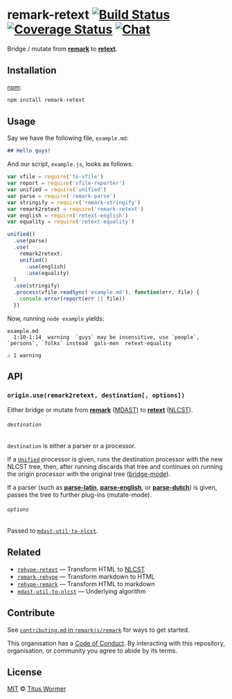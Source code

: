 # remark-retext [![Build Status][travis-badge]][travis] [![Coverage Status][codecov-badge]][codecov] [![Chat][chat-badge]][chat]

Bridge / mutate from [**remark**][remark] to [**retext**][retext].

## Installation

[npm][]:

```bash
npm install remark-retext
```

## Usage

Say we have the following file, `example.md`:

```markdown
## Hello guys!
```

And our script, `example.js`, looks as follows:

```javascript
var vfile = require('to-vfile')
var report = require('vfile-reporter')
var unified = require('unified')
var parse = require('remark-parse')
var stringify = require('remark-stringify')
var remark2retext = require('remark-retext')
var english = require('retext-english')
var equality = require('retext-equality')

unified()
  .use(parse)
  .use(
    remark2retext,
    unified()
      .use(english)
      .use(equality)
  )
  .use(stringify)
  .process(vfile.readSync('example.md'), function(err, file) {
    console.error(report(err || file))
  })
```

Now, running `node example` yields:

```text
example.md
  1:10-1:14  warning  `guys` may be insensitive, use `people`, `persons`, `folks` instead  gals-men  retext-equality

⚠ 1 warning
```

## API

### `origin.use(remark2retext, destination[, options])`

Either bridge or mutate from [**remark**][remark] ([MDAST][]) to
[**retext**][retext] ([NLCST][]).

###### `destination`

`destination` is either a parser or a processor.

If a [`Unified`][processor] processor is given, runs the destination
processor with the new NLCST tree, then, after running discards that
tree and continues on running the origin processor with the original
tree ([bridge-mode][bridge]).

If a parser (such as [**parse-latin**][latin], [**parse-english**][english],
or [**parse-dutch**][dutch]) is given, passes the tree to further
plug-ins (mutate-mode).

###### `options`

Passed to [`mdast-util-to-nlcst`][to-nlcst].

## Related

*   [`rehype-retext`](https://github.com/rehypejs/rehype-retext)
    — Transform HTML to [NLCST][]
*   [`remark-rehype`](https://github.com/remarkjs/remark-rehype)
    — Transform markdown to HTML
*   [`rehype-remark`](https://github.com/rehypejs/rehype-remark)
    — Transform HTML to markdown
*   [`mdast-util-to-nlcst`][to-nlcst]
    — Underlying algorithm

## Contribute

See [`contributing.md` in `remarkjs/remark`][contributing] for ways to get
started.

This organisation has a [Code of Conduct][coc].  By interacting with this
repository, organisation, or community you agree to abide by its terms.

## License

[MIT][license] © [Titus Wormer][author]

<!-- Definitions -->

[travis-badge]: https://img.shields.io/travis/remarkjs/remark-retext.svg

[travis]: https://travis-ci.org/remarkjs/remark-retext

[codecov-badge]: https://img.shields.io/codecov/c/github/remarkjs/remark-retext.svg

[codecov]: https://codecov.io/github/remarkjs/remark-retext

[chat-badge]: https://img.shields.io/gitter/room/remarkjs/Lobby.svg

[chat]: https://gitter.im/remarkjs/Lobby

[npm]: https://docs.npmjs.com/cli/install

[license]: LICENSE

[author]: http://wooorm.com

[mdast]: https://github.com/syntax-tree/mdast

[remark]: https://github.com/remarkjs/remark

[retext]: https://github.com/retextjs/retext

[processor]: https://github.com/unifiedjs/unified#processor

[bridge]: https://github.com/unifiedjs/unified#processing-between-syntaxes

[nlcst]: https://github.com/syntax-tree/nlcst

[latin]: https://github.com/wooorm/parse-latin

[english]: https://github.com/wooorm/parse-english

[dutch]: https://github.com/wooorm/parse-dutch

[to-nlcst]: https://github.com/syntax-tree/mdast-util-to-nlcst

[contributing]: https://github.com/remarkjs/remark/blob/master/contributing.md

[coc]: https://github.com/remarkjs/remark/blob/master/code-of-conduct.md
